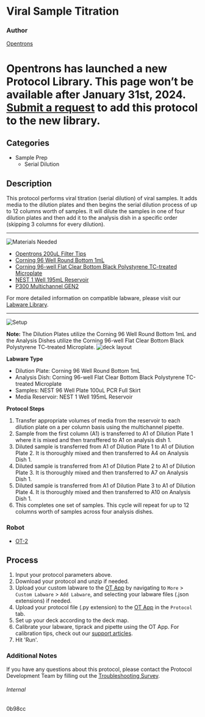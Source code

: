 # Viral Sample Titration

### Author
[Opentrons](https://opentrons.com/)


# Opentrons has launched a new Protocol Library. This page won’t be available after January 31st, 2024. [Submit a request](https://docs.google.com/forms/d/e/1FAIpQLSdYYp9QCKow4nn0KlCVsMS3HX0eJ0N9O7-erajKvcpT0lWbSg/viewform) to add this protocol to the new library.

## Categories
* Sample Prep
	* Serial Dilution

## Description
This protocol performs viral titration (serial dilution) of viral samples. It adds media to the dilution plates and then begins the serial dilution process of up to 12 columns worth of samples. It will dilute the samples in one of four dilution plates and then add it to the analysis dish in a specific order (skipping 3 columns for every dilution).

---
![Materials Needed](https://s3.amazonaws.com/opentrons-protocol-library-website/custom-README-images/001-General+Headings/materials.png)

* [Opentrons 200uL Filter Tips](https://shop.opentrons.com/collections/opentrons-tips/products/opentrons-200ul-filter-tips)
* [Corning 96 Well Round Bottom 1mL](https://ecatalog.corning.com/life-sciences/b2c/US/en/Genomics-&-Molecular-Biology/Automation-Consumables/Deep-Well-Plate/Corning%C2%AE-96-well-Polypropylene-Storage-Blocks/p/3958)
* [Corning 96-well Flat Clear Bottom Black Polystyrene TC-treated Microplate](https://ecatalog.corning.com/life-sciences/b2c/US/en/Microplates/Assay-Microplates/96-Well-Microplates/Corning%C2%AE-96-well-Black-Clear-and-White-Clear-Bottom-Polystyrene-Microplates/p/3603)
* [NEST 1 Well 195mL Reservoir](https://shop.opentrons.com/collections/reservoirs/products/nest-1-well-reservoir-195-ml)
* [P300 Multichannel GEN2](https://shop.opentrons.com/collections/ot-2-robot/products/8-channel-electronic-pipette?variant=5984202489885)

For more detailed information on compatible labware, please visit our [Labware Library](https://labware.opentrons.com/).



---
![Setup](https://s3.amazonaws.com/opentrons-protocol-library-website/custom-README-images/001-General+Headings/Setup.png)

**Note:** The Dilution Plates utilize the Corning 96 Well Round Bottom 1mL and the Analysis Dishes utilize the Corning 96-well Flat Clear Bottom Black Polystyrene TC-treated Microplate.
![deck layout](https://opentrons-protocol-library-website.s3.amazonaws.com/custom-README-images/0b98cc/0b98cc.png)

**Labware Type**
* Dilution Plate: Corning 96 Well Round Bottom 1mL
* Analysis Dish: Corning 96-well Flat Clear Bottom Black Polystyrene TC-treated Microplate
* Samples: NEST 96 Well Plate 100uL PCR Full Skirt
* Media Reservoir: NEST 1 Well 195mL Reservoir

**Protocol Steps**
1. Transfer appropriate volumes of media from the reservoir to each dilution plate on a per column basis using the multichannel pipette.
2. Sample from the first column (A1) is transferred to A1 of Dilution Plate 1 where it is mixed and then transffered to A1 on analysis dish 1.
3. Diluted sample is transferred from A1 of Dilution Plate 1 to A1 of Dilution Plate 2. It is thoroughly mixed and then transferred to A4 on Analysis Dish 1.
4. Diluted sample is transferred from A1 of Dilution Plate 2 to A1 of Dilution Plate 3. It is thoroughly mixed and then transferred to A7 on Analysis Dish 1.
5. Diluted sample is transferred from A1 of Dilution Plate 3 to A1 of Dilution Plate 4. It is thoroughly mixed and then transferred to A10 on Analysis Dish 1.
6. This completes one set of samples. This cycle will repeat for up to 12 columns worth of samples across four analysis dishes.

### Robot
* [OT-2](https://opentrons.com/ot-2)

## Process

1. Input your protocol parameters above.
2. Download your protocol and unzip if needed.
3. Upload your custom labware to the [OT App](https://opentrons.com/ot-app) by navigating to `More` > `Custom Labware` > `Add Labware`, and selecting your labware files (.json extensions) if needed.
4. Upload your protocol file (.py extension) to the [OT App](https://opentrons.com/ot-app) in the `Protocol` tab.
5. Set up your deck according to the deck map.
6. Calibrate your labware, tiprack and pipette using the OT App. For calibration tips, check out our [support articles](https://support.opentrons.com/en/collections/1559720-guide-for-getting-started-with-the-ot-2).
7. Hit 'Run'.

### Additional Notes

If you have any questions about this protocol, please contact the Protocol Development Team by filling out the [Troubleshooting Survey](https://protocol-troubleshooting.paperform.co/).

###### Internal
0b98cc